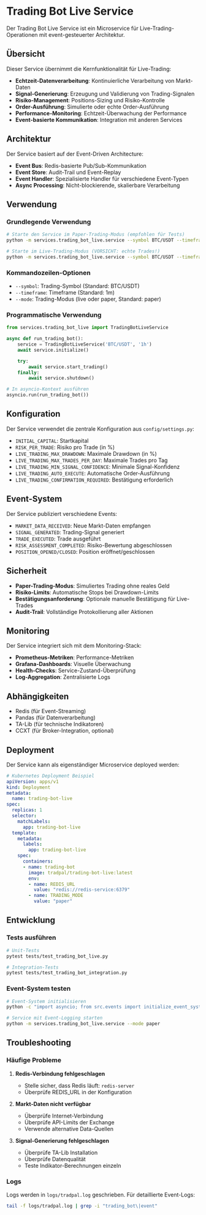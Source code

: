 # Trading Bot Live Service

Der Trading Bot Live Service ist ein Microservice für Live-Trading-Operationen mit event-gesteuerter Architektur.

## Übersicht

Dieser Service übernimmt die Kernfunktionalität für Live-Trading:

- **Echtzeit-Datenverarbeitung**: Kontinuierliche Verarbeitung von Markt-Daten
- **Signal-Generierung**: Erzeugung und Validierung von Trading-Signalen
- **Risiko-Management**: Positions-Sizing und Risiko-Kontrolle
- **Order-Ausführung**: Simulierte oder echte Order-Ausführung
- **Performance-Monitoring**: Echtzeit-Überwachung der Performance
- **Event-basierte Kommunikation**: Integration mit anderen Services

## Architektur

Der Service basiert auf der Event-Driven Architecture:

- **Event Bus**: Redis-basierte Pub/Sub-Kommunikation
- **Event Store**: Audit-Trail und Event-Replay
- **Event Handler**: Spezialisierte Handler für verschiedene Event-Typen
- **Async Processing**: Nicht-blockierende, skalierbare Verarbeitung

## Verwendung

### Grundlegende Verwendung

```bash
# Starte den Service im Paper-Trading-Modus (empfohlen für Tests)
python -m services.trading_bot_live.service --symbol BTC/USDT --timeframe 1h --mode paper

# Starte im Live-Trading-Modus (VORSICHT: echte Trades!)
python -m services.trading_bot_live.service --symbol BTC/USDT --timeframe 1h --mode live
```

### Kommandozeilen-Optionen

- `--symbol`: Trading-Symbol (Standard: BTC/USDT)
- `--timeframe`: Timeframe (Standard: 1m)
- `--mode`: Trading-Modus (live oder paper, Standard: paper)

### Programmatische Verwendung

```python
from services.trading_bot_live import TradingBotLiveService

async def run_trading_bot():
    service = TradingBotLiveService('BTC/USDT', '1h')
    await service.initialize()

    try:
        await service.start_trading()
    finally:
        await service.shutdown()

# In asyncio-Kontext ausführen
asyncio.run(run_trading_bot())
```

## Konfiguration

Der Service verwendet die zentrale Konfiguration aus `config/settings.py`:

- `INITIAL_CAPITAL`: Startkapital
- `RISK_PER_TRADE`: Risiko pro Trade (in %)
- `LIVE_TRADING_MAX_DRAWDOWN`: Maximale Drawdown (in %)
- `LIVE_TRADING_MAX_TRADES_PER_DAY`: Maximale Trades pro Tag
- `LIVE_TRADING_MIN_SIGNAL_CONFIDENCE`: Minimale Signal-Konfidenz
- `LIVE_TRADING_AUTO_EXECUTE`: Automatische Order-Ausführung
- `LIVE_TRADING_CONFIRMATION_REQUIRED`: Bestätigung erforderlich

## Event-System

Der Service publiziert verschiedene Events:

- `MARKET_DATA_RECEIVED`: Neue Markt-Daten empfangen
- `SIGNAL_GENERATED`: Trading-Signal generiert
- `TRADE_EXECUTED`: Trade ausgeführt
- `RISK_ASSESSMENT_COMPLETED`: Risiko-Bewertung abgeschlossen
- `POSITION_OPENED/CLOSED`: Position eröffnet/geschlossen

## Sicherheit

- **Paper-Trading-Modus**: Simuliertes Trading ohne reales Geld
- **Risiko-Limits**: Automatische Stops bei Drawdown-Limits
- **Bestätigungsanforderung**: Optionale manuelle Bestätigung für Live-Trades
- **Audit-Trail**: Vollständige Protokollierung aller Aktionen

## Monitoring

Der Service integriert sich mit dem Monitoring-Stack:

- **Prometheus-Metriken**: Performance-Metriken
- **Grafana-Dashboards**: Visuelle Überwachung
- **Health-Checks**: Service-Zustand-Überprüfung
- **Log-Aggregation**: Zentralisierte Logs

## Abhängigkeiten

- Redis (für Event-Streaming)
- Pandas (für Datenverarbeitung)
- TA-Lib (für technische Indikatoren)
- CCXT (für Broker-Integration, optional)

## Deployment

Der Service kann als eigenständiger Microservice deployed werden:

```yaml
# Kubernetes Deployment Beispiel
apiVersion: apps/v1
kind: Deployment
metadata:
  name: trading-bot-live
spec:
  replicas: 1
  selector:
    matchLabels:
      app: trading-bot-live
  template:
    metadata:
      labels:
        app: trading-bot-live
    spec:
      containers:
      - name: trading-bot
        image: tradpal/trading-bot-live:latest
        env:
        - name: REDIS_URL
          value: "redis://redis-service:6379"
        - name: TRADING_MODE
          value: "paper"
```

## Entwicklung

### Tests ausführen

```bash
# Unit-Tests
pytest tests/test_trading_bot_live.py

# Integration-Tests
pytest tests/test_trading_bot_integration.py
```

### Event-System testen

```bash
# Event-System initialisieren
python -c "import asyncio; from src.events import initialize_event_system; asyncio.run(initialize_event_system())"

# Service mit Event-Logging starten
python -m services.trading_bot_live.service --mode paper
```

## Troubleshooting

### Häufige Probleme

1. **Redis-Verbindung fehlgeschlagen**
   - Stelle sicher, dass Redis läuft: `redis-server`
   - Überprüfe REDIS_URL in der Konfiguration

2. **Markt-Daten nicht verfügbar**
   - Überprüfe Internet-Verbindung
   - Überprüfe API-Limits der Exchange
   - Verwende alternative Data-Quellen

3. **Signal-Generierung fehlgeschlagen**
   - Überprüfe TA-Lib Installation
   - Überprüfe Datenqualität
   - Teste Indikator-Berechnungen einzeln

### Logs

Logs werden in `logs/tradpal.log` geschrieben. Für detaillierte Event-Logs:

```bash
tail -f logs/tradpal.log | grep -i "trading_bot\|event"
```